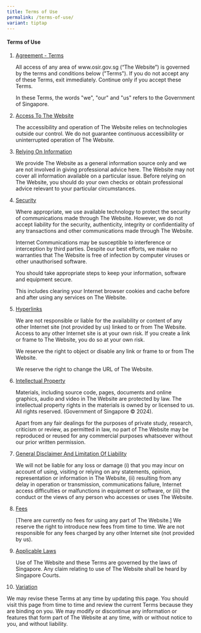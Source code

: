 ```yaml
---
title: Terms of Use
permalink: /terms-of-use/
variant: tiptap
---
```

<h4><strong>Terms of Use</strong></h4>
<ol data-tight="true" class="tight">
<li>
<p><u>Agreement - Terms</u>
</p>
<p>All access of any area of&nbsp;www.osir.gov.sg&nbsp;(“The Website”) is
governed by the terms and conditions below ("Terms"). If you do not accept
any of these Terms, exit immediately. Continue only if you accept these
Terms.</p>
<p>In these Terms, the words "we", "our" and "us" refers to the Government
of Singapore.</p>
<p></p>
</li>
<li>
<p><u>Access To The Website</u>
</p>
<p>The accessibility and operation of The Website relies on technologies
outside our control. We do not guarantee continuous accessibility or uninterrupted
operation of The Website.</p>
<p></p>
</li>
<li>
<p><u>Relying On Information</u>
</p>
<p>We provide The Website as a general information source only and we are
not involved in giving professional advice here. The Website may not cover
all information available on a particular issue. Before relying on The
Website, you should do your own checks or obtain professional advice relevant
to your particular circumstances.</p>
<p></p>
</li>
<li>
<p><u>Security</u>
</p>
<p>Where appropriate, we use available technology to protect the security
of communications made through The Website. However, we do not accept liability
for the security, authenticity, integrity or confidentiality of any transactions
and other communications made through The Website.</p>
<p></p>
<p>Internet Communications may be susceptible to interference or interception
by third parties. Despite our best efforts, we make no warranties that
The Website is free of infection by computer viruses or other unauthorised
software.</p>
<p></p>
<p>You should take appropriate steps to keep your information, software and
equipment secure.</p>
<p></p>
<p>This includes clearing your Internet browser cookies and cache before
and after using any services on The Website.</p>
<p></p>
</li>
<li>
<p><u>Hyperlinks</u>
</p>
<p>We are not responsible or liable for the availability or content of any
other Internet site (not provided by us) linked to or from The Website.
Access to any other Internet site is at your own risk. If you create a
link or frame to The Website, you do so at your own risk.</p>
<p></p>
<p>We reserve the right to object or disable any link or frame to or from
The Website.</p>
<p></p>
<p>We reserve the right to change the URL of The Website.</p>
<p></p>
</li>
<li>
<p><u>Intellectual Property</u>
</p>
<p>Materials, including source code, pages, documents and online graphics,
audio and video in The Website are protected by law. The intellectual property
rights in the materials is owned by or licensed to us. All rights reserved.
(Government of Singapore © 2024).</p>
<p></p>
<p>Apart from any fair dealings for the purposes of private study, research,
criticism or review, as permitted in law, no part of The Website may be
reproduced or reused for any commercial purposes whatsoever without our
prior written permission.</p>
<p></p>
</li>
<li>
<p><u>General Disclaimer And Limitation Of Liability</u>
</p>
<p>We will not be liable for any loss or damage (i) that you may incur on
account of using, visiting or relying on any statements, opinion, representation
or information in The Website, (ii) resulting from any delay in operation
or transmission, communications failure, Internet access difficulties or
malfunctions in equipment or software, or (iii) the conduct or the views
of any person who accesses or uses The Website.</p>
<p></p>
</li>
<li>
<p><u>Fees</u>
</p>
<p>[There are currently no fees for using any part of The Website.] We reserve
the right to introduce new fees from time to time. We are not responsible
for any fees charged by any other Internet site (not provided by us).</p>
<p></p>
</li>
<li>
<p><u>Applicable Laws</u>
</p>
<p>Use of The Website and these Terms are governed by the laws of Singapore.
Any claim relating to use of The Website shall be heard by Singapore Courts.</p>
<p></p>
</li>
<li>
<p><u>Variation</u>
</p>
</li>
</ol>
<p>We may revise these Terms at any time by updating this page. You should
visit this page from time to time and review the current Terms because
they are binding on you. We may modify or discontinue any information or
features that form part of The Website at any time, with or without notice
to you, and without liability.</p>
<p></p>